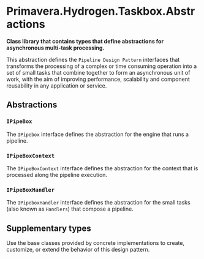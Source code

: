 # Primavera.Hydrogen.Taskbox.Abstractions

**Class library that contains types that define abstractions for asynchronous multi-task processing.**

This abstraction defines the `Pipeline Design Pattern` interfaces that transforms the processing of a complex or time consuming operation into a set of small tasks that combine together to form an asynchronous unit of work, with the aim of improving performance, scalability and component reusability in any application or service.

## Abstractions

### `IPipeBox`

The `IPipebox` interface defines the abstraction for the engine that runs a pipeline.

### `IPipeBoxContext`

The `IPipeBoxContext` interface defines the abstraction for the context that is processed along the pipeline execution.

### `IPipeBoxHandler`

The `IPipeboxHandler` interface defines the abstraction for the small tasks (also known as `Handlers`) that compose a pipeline.

## Supplementary types

Use the base classes provided by concrete implementations to create, customize, or extend the behavior of this design pattern.
